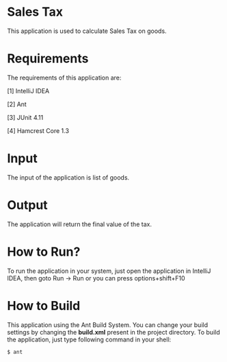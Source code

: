 Sales Tax
===============

This application is used to calculate Sales Tax on goods.

Requirements
=============

The requirements of this application are:

[1] IntelliJ IDEA

[2] Ant

[3] JUnit 4.11

[4] Hamcrest Core 1.3

Input
=============

The input of the application is list of goods.

Output
========

The application will return the final value of the tax.

How to Run?
============

To run the application in your system, just open the application in IntelliJ IDEA,
then goto Run -> Run or you can press options+shift+F10

How to Build
=============

This application using the Ant Build System. You can change your build settings by changing 
the **build.xml** present in the project directory. To build the application, just type following
command in your shell:

    $ ant
